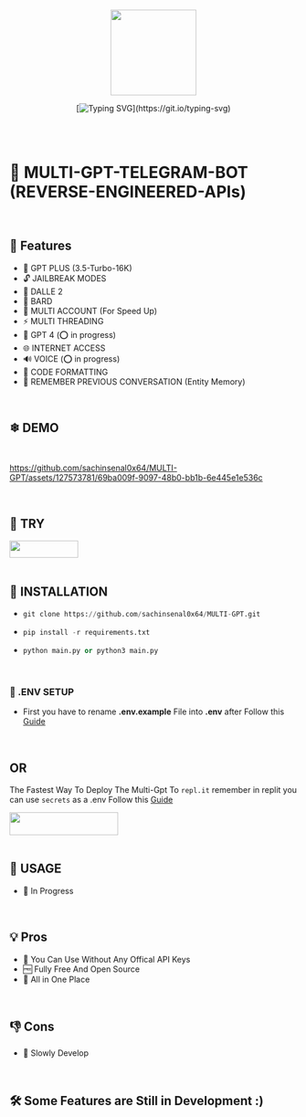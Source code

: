 <div align="center">
<br>
  <p align="center">
  <img src="https://cdn.jsdelivr.net/gh/sachinsenal0x64/PICX-IMAGE-HOSTING@master/233398049-0456e5f8-c36e-42fa-a933-2fb640bdf714.5youlug8s180.webp" width="150px" height="150px">
  </p>

[![Typing SVG](https://readme-typing-svg.herokuapp.com?font=Handlee&center=true&vCenter=true&width=500&height=60&lines=This+is+multi+gpt+🚀+.)](https://git.io/typing-svg)

<img src="https://cdn.jsdelivr.net/gh/sachinsenal0x64/PICX-IMAGE-HOSTING@master/ledstrip.3024rqxzahq0.gif"
width="1800"  height="3">

</div>

<br>

# 📡 MULTI-GPT-TELEGRAM-BOT (REVERSE-ENGINEERED-APIs)

<br>

##  🚀 Features

-  🤖 GPT PLUS (3.5-Turbo-16K)
-  🔓 JAILBREAK MODES
-  🎨 DALLE 2 
-  🌟 BARD
-  🍪 MULTI ACCOUNT (For Speed Up)
-  ⚡️ MULTI THREADING
-  🤖 GPT 4 (⭕ in progress)
-  🌐 INTERNET ACCESS
-  🔊 VOICE (⭕ in progress)
-  🌈 CODE FORMATTING
-  🧠 REMEMBER PREVIOUS CONVERSATION (Entity Memory)


<br>

## ❄ DEMO

<br>


https://github.com/sachinsenal0x64/MULTI-GPT/assets/127573781/69ba009f-9097-48b0-bb1b-6e445e1e536c

<br>

## 🤖 TRY


<a href="https://t.me/OPENAIX_BOT">
  <img alt="" src="https://img.shields.io/badge/Telegram-2CA5E0?style=badge&logo=telegram&logoColor=white" style="height: 30px; width: 120px;" /> 
</a>


<br>
<br>

## 🧶 INSTALLATION

- ```python
  git clone https://github.com/sachinsenal0x64/MULTI-GPT.git
  
- ```python
  pip install -r requirements.txt
  
- ```python
  python main.py or python3 main.py

<br>


### 🔑 .ENV SETUP

- First you have to rename **.env.example**  File into  **.env**  after Follow this [Guide](https://github.com/sachinsenal0x64/MULTI-GPT/issues/26#issuecomment-1650076761)

<br>

## OR

The Fastest Way To Deploy The Multi-Gpt To `repl.it` remember in replit you can use `secrets` as a .env Follow this  [Guide](https://docs.replit.com/programming-ide/workspace-features/secrets)

<a href="https://replit.com/@0x64llm/MULTI-GPT?v=1">
  <img alt="" src="https://repl.it/badge/github/0x64llm/MULTI-GPT" style="height: 40px; width: 190px;" />
  
</a>



<br>
<br>



## 📕 USAGE 

- 🎯 In Progress



<br>


## 💡 Pros

- 🍕 You Can Use Without Any Offical API Keys
- 🆓 Fully Free And Open Source
- 🧰 All in One Place
  

<br>


## 👎 Cons

- 🐌 Slowly Develop


<br>
 
## 🛠 Some Features are Still in Development :)
